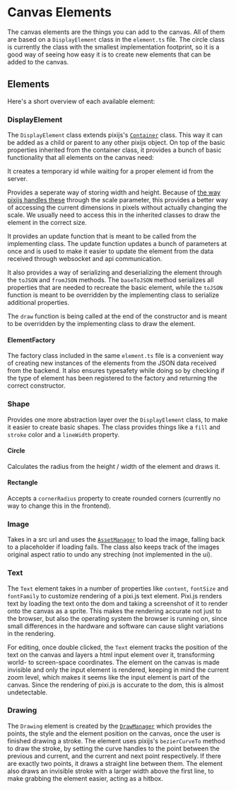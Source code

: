 # Canvas Elements

The canvas elements are the things you can add to the canvas.
All of them are based on a `DisplayElement` class in the `element.ts` file.
The circle class is currently the class with the smallest implementation footprint,
so it is a good way of seeing how easy it is to create new elements that can be added to the canvas.

## Elements

Here's a short overview of each available element:

### DisplayElement

The `DisplayElement` class extends pixijs's [`Container`](https://pixijs.com/8.x/guides/components/containers) class.
This way it can be added as a child or parent to any other pixijs object.
On top of the basic properties inherited from the container class,
it provides a bunch of basic functionality that all elements on the canvas need:

It creates a temporary id while waiting for a proper element id from the server.

Provides a seperate way of storing width and height. Because of [the way pixijs handles these](https://pixijs.com/8.x/guides/components/sprites?_highlight=height#scale-vs-width--height)
through the scale parameter, this provides a better way of accessing the current dimensions in pixels without actually changing the scale.
We usually need to access this in the inherited classes to draw the element in the correct size.

It provides an update function that is meant to be called from the implementing class.
The update function updates a bunch of parameters at once
and is used to make it easier to update the element from the data received through websocket and api communication.

It also provides a way of serializing and deserializing the element through the `toJSON` and `fromJSON` methods.
The `baseToJSON` method serializes all properties that are needed to recreate the basic element, while the
`toJSON` function is meant to be overridden by the implementing class to serialize additional properties.

The `draw` function is being called at the end of the constructor
and is meant to be overridden by the implementing class to draw the element.

#### ElementFactory

The factory class included in the same `element.ts` file is a convenient way of creating new instances of the elements
from the JSON data received from the backend. It also ensures typesafety while doing so by checking if the type of element
has been registered to the factory and returning the correct constructor.

### Shape

Provides one more abstraction layer over the `DisplayElement` class, to make it easier to create basic shapes.
The class provides things like a `fill` and `stroke` color and a `lineWidth` property.

#### Circle

Calculates the radius from the height / width of the element and draws it.

#### Rectangle

Accepts a `cornerRadius` property to create rounded corners (currently no way to change this in the frontend).

### Image

Takes in a src url and uses the [`AssetManager`](/apps/web/components/canvas/managers#assetmanager) to load the image, falling back to a placeholder if loading fails.
The class also keeps track of the images original aspect ratio to undo any streching (not implemented in the ui).

### Text

The `Text` element takes in a number of properties like `content`, `fontSize` and `fontFamily` to customize rendering of a pixi.js text element. Pixi.js renders text by loading the text onto the dom and taking a screenshot of it to render onto the canvas as a sprite. This makes the rendering accurate not just to the browser, but also the operating system the browser is running on, since small differences in the hardware and software can cause slight variations in the rendering.

For editing, once double clicked, the `Text` element tracks the position of the text on the canvas and layers a html input element over it, transforming world- to screen-space coordinates.
The element on the canvas is made invisible and only the input element is rendered, keeping in mind the current zoom level, which makes it seems like the input element is part of the canvas.
Since the rendering of pixi.js is accurate to the dom, this is almost undetectable.

### Drawing

The `Drawing` element is created by the [`DrawManager`](/apps/web/components/canvas/managers#drawmanager) which provides the points, the style and the element position on the canvas, once the user is finished drawing a stroke.
The element uses pixijs's `bezierCurveTo` method to draw the stroke, by setting the curve handles to the point between the previous and current, and the current and next point respectively.
If there are exactly two points, it draws a straight line between them.
The element also draws an invisible stroke with a larger width above the first line, to make grabbing the element easier, acting as a hitbox.
